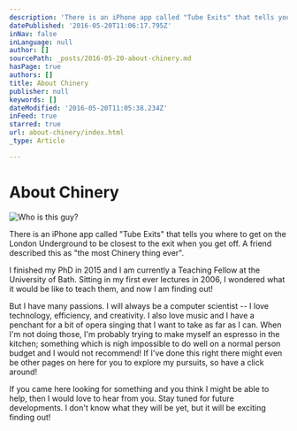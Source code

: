 ```yaml
---
description: 'There is an iPhone app called "Tube Exits" that tells you where to get on the London Underground to be closest to the exit when you get off. A friend described this as "the most Chinery thing ever".'
datePublished: '2016-05-20T11:06:17.795Z'
inNav: false
inLanguage: null
author: []
sourcePath: _posts/2016-05-20-about-chinery.md
hasPage: true
authors: []
title: About Chinery
publisher: null
keywords: []
dateModified: '2016-05-20T11:05:38.234Z'
inFeed: true
starred: true
url: about-chinery/index.html
_type: Article

---
```

# About Chinery
![Who is this guy?](https://s3-us-west-2.amazonaws.com/the-grid-img/p/4896342db2cf27cafc2c559058b07ba62396362b.jpg)

There is an iPhone app called "Tube Exits" that tells you where to get on the London Underground to be closest to the exit when you get off. A friend described this as "the most Chinery thing ever".

I finished my PhD in 2015 and I am currently a Teaching Fellow at the University of Bath. Sitting in my first ever lectures in 2006, I wondered what it would be like to teach them, and now I am finding out!

But I have many passions. I will always be a computer scientist -- I love technology, efficiency, and creativity. I also love music and I have a penchant for a bit of opera singing that I want to take as far as I can. When I'm not doing those, I'm probably trying to make myself an espresso in the kitchen; something which is nigh impossible to do well on a normal person budget and I would not recommend! If I've done this right there might even be other pages on here for you to explore my pursuits, so have a click around!

If you came here looking for something and you think I might be able to help, then I would love to hear from you. Stay tuned for future developments. I don't know what they will be yet, but it will be exciting finding out!